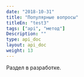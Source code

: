 ```yaml
---
date: "2018-10-31"
title: "Популярные вопросы"
titleEn: "test3"
tags: ["api", "метод"]
Description: ""
type: api_doc
layout: api_doc
weight: 13
---
```


Раздел в разработке.